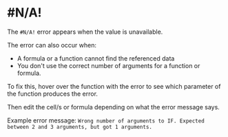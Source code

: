 # #N/A!

The `#N/A!` error appears when the value is unavailable.

The error can also occur when:
- A formula or a function cannot find the referenced data
- You don't use the correct number of arguments for a function or formula. 

To fix this, hover over the function with the error to see which parameter of the function produces the error. 

Then edit the cell/s or formula depending on what the error message says.

Example error message:
`Wrong number of arguments to IF. Expected between 2 and 3 arguments, but got 1 arguments.`